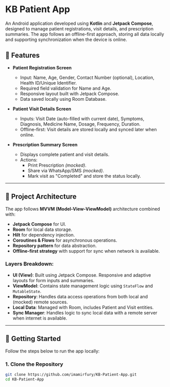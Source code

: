 # KB Patient App

An Android application developed using **Kotlin** and **Jetpack Compose**, designed to manage patient registrations, visit details, and prescription summaries. The app follows an offline-first approach, storing all data locally and supporting synchronization when the device is online.

## 🔧 Features

- **Patient Registration Screen**
  - Input: Name, Age, Gender, Contact Number (optional), Location, Health ID/Unique Identifier.
  - Required field validation for Name and Age.
  - Responsive layout built with Jetpack Compose.
  - Data saved locally using Room Database.

- **Patient Visit Details Screen**
  - Inputs: Visit Date (auto-filled with current date), Symptoms, Diagnosis, Medicine Name, Dosage, Frequency, Duration.
  - Offline-first: Visit details are stored locally and synced later when online.

- **Prescription Summary Screen**
  - Displays complete patient and visit details.
  - Actions:
    - Print Prescription *(mocked)*.
    - Share via WhatsApp/SMS *(mocked)*.
    - Mark visit as "Completed" and store the status locally.

---

## 🧱 Project Architecture

The app follows **MVVM (Model-View-ViewModel)** architecture combined with:

- **Jetpack Compose** for UI.
- **Room** for local data storage.
- **Hilt** for dependency injection.
- **Coroutines & Flows** for asynchronous operations.
- **Repository pattern** for data abstraction.
- **Offline-first strategy** with support for sync when network is available.

### Layers Breakdown:

- **UI (View)**: Built using Jetpack Compose. Responsive and adaptive layouts for form inputs and summaries.
- **ViewModel**: Contains state management logic using `StateFlow` and `MutableState`.
- **Repository**: Handles data access operations from both local and (mocked) remote sources.
- **Local Data**: Managed with Room, includes Patient and Visit entities.
- **Sync Manager**: Handles logic to sync local data with a remote server when internet is available.

---

## 🚀 Getting Started

Follow the steps below to run the app locally:

### 1. Clone the Repository
```bash
git clone https://github.com/imamirfury/KB-Patient-App.git
cd KB-Patient-App